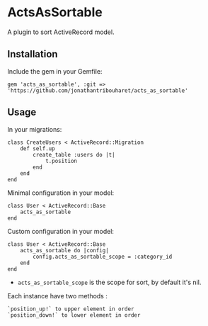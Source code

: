 ActsAsSortable
======================

A plugin to sort ActiveRecord model.

Installation
------------

Include the gem in your Gemfile:

    gem 'acts_as_sortable', :git => 'https://github.com/jonathantribouharet/acts_as_sortable'


Usage
-----

In your migrations:
	
	class CreateUsers < ActiveRecord::Migration
		def self.up
			create_table :users do |t|
				t.position
			end
		end
	end
	

Minimal configuration in your model:
	
	class User < ActiveRecord::Base
		acts_as_sortable
	end

Custom configuration in your model:
	
	class User < ActiveRecord::Base
		acts_as_sortable do |config|
			config.acts_as_sortable_scope = :category_id
		end
	end

* `acts_as_sortable_scope` is the scope for sort, by default it's nil.

Each instance have two methods :
	
	`position_up!` to upper element in order
	`position_down!` to lower element in order	
